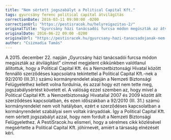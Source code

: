 ```yaml
---
title: "Nem sértett jogszabályt a Political Capital Kft."
tags: gyurcsány ferenc political capital átvilágítás
correctionDate: 2016-03-11 09:00:00 -0200
correctionUrl: "https://pestisracok.hu/helyreigazitas-2/"
originalTitle: "Gyurcsány házi tanácsadói furcsa módon megúszták az átvilágítást"
originalDate: 2016-06-22 09:00 -0200
originalUrl: "https://pestisracok.hu/gyurcsany-hazi-tanacsadojanak-nem-kellett-nemzetbiztonsagi-atvilagitas/"
author: "Csizmadia Tamás"
---
```


A 2015. december 22. napján „Gyurcsány házi tanácsadói furcsa módon megúszták az átvilágítást” címmel megjelent cikkünkben valótlanul állítottuk, hogy a Political Capital Kft. és a Nemzetbiztonsági Hivatal között fennálló szerződéses kapcsolatra tekintettel a Political Capital Kft.-nek a 92/2010 (III.31.) számú kormányrendelet alapján a Nemzeti Biztonsági Felügyelethez kellett volna fordulnia, és azzal hogy ezt nem tette meg, jogszabálysértést követett el. A valóság ezzel szemben az, hogy mivel a Political Capital Kft. a Nemzetbiztonsági Hivatallal 2007 és 2009 között állt szerződéses kapcsolatban, és ezen időszakban a 92/2010 (III. 31.) számú kormányrendelet nem volt hatályban, ezért e szerződéses kapcsolatban a kormányrendelet szabályai sem voltak irányadóak. Így a Political Capital Kft. nem sértett jogszabályt azzal, hogy nem fordult a Nemzeti Biztonsági Felügyelethez. A PestiSracok.hu elismeri, hogy a sérelmes cikk közlésével megsértette a Political Capital Kft. jóhírnevét, amiért a társaság elnézését kéri.